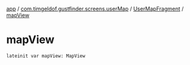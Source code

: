 [app](../../index.md) / [com.timgeldof.gustfinder.screens.userMap](../index.md) / [UserMapFragment](index.md) / [mapView](./map-view.md)

# mapView

`lateinit var mapView: MapView`